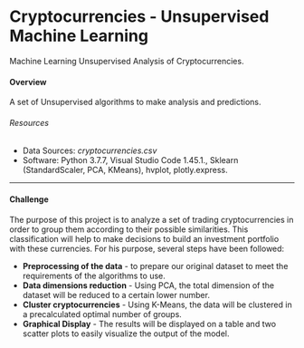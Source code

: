# Cryptocurrencies - Unsupervised Machine Learning
Machine Learning Unsupervised Analysis of Cryptocurrencies.

#### Overview
A set of Unsupervised algorithms to make analysis and predictions. 

###### Resources
* Data Sources: _cryptocurrencies.csv_
* Software: Python 3.7.7, Visual Studio Code 1.45.1., Sklearn (StandardScaler, PCA, KMeans), hvplot, plotly.express.
---

#### Challenge
The purpose of this project is to analyze a set of trading cryptocurrencies in order to group them according to their possible similarities. This classification will help to make decisions to build an investment portfolio with these currencies.
For his purpose, several steps have been followed:
* **Preprocessing of the data** - to prepare our original dataset to meet the requirements of the algorithms to use.
* **Data dimensions reduction** - Using PCA, the total dimension of the dataset will be reduced to a certain lower number.
* **Cluster cryptocurrencies** - Using K-Means, the data will be clustered in a precalculated optimal number of groups.
* **Graphical Display** - The results will be displayed on a table and two scatter plots to easily visualize the output of the model. 
